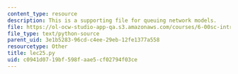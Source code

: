 ```yaml
---
content_type: resource
description: This is a supporting file for queuing network models.
file: https://ol-ocw-studio-app-qa.s3.amazonaws.com/courses/6-00sc-introduction-to-computer-science-and-programming-spring-2011/c0941d0719bf598faae5cf02794f03ce_lec25.py
file_type: text/python-source
parent_uid: 3e1b5283-96cd-c4ee-29eb-12fe1377a558
resourcetype: Other
title: lec25.py
uid: c0941d07-19bf-598f-aae5-cf02794f03ce
---
```

